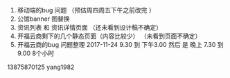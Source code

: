 1. 移动端的bug 问题 （预估周四周五下午之前改完 ）
2. 公馆banner 图替换
3. 资讯列表 和 资讯详情页面 （还未看到设计稿不确定）
4. 开福云商剩下的几个静态页面（内容比较少） （未看到页面不确定）
5. 开福云商的bug 问题整理
2017-11-24  9.30 到 下午3.00  然后 是 晚上 7.30 到 9.00  8个小时



13875870125
yang1982 
